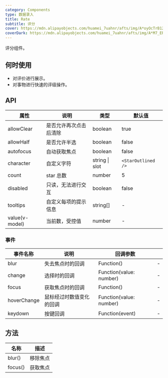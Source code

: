 ```yaml
---
category: Components
type: 数据录入
title: Rate
subtitle: 评分
cover: https://mdn.alipayobjects.com/huamei_7uahnr/afts/img/A*oyOcTrB12_YAAAAAAAAAAAAADrJ8AQ/original
coverDark: https://mdn.alipayobjects.com/huamei_7uahnr/afts/img/A*M7_ER7GJr6wAAAAAAAAAAAAADrJ8AQ/original
---
```


评分组件。

## 何时使用

- 对评价进行展示。
- 对事物进行快速的评级操作。

## API

| 属性           | 说明                   | 类型           | 默认值             |
| -------------- | ---------------------- | -------------- | ------------------ |
| allowClear     | 是否允许再次点击后清除 | boolean        | true               |
| allowHalf      | 是否允许半选           | boolean        | false              |
| autofocus      | 自动获取焦点           | boolean        | false              |
| character      | 自定义字符             | string \| slot | `<StarOutlined />` |
| count          | star 总数              | number         | 5                  |
| disabled       | 只读，无法进行交互     | boolean        | false              |
| tooltips       | 自定义每项的提示信息   | string[]       | -                  |
| value(v-model) | 当前数，受控值         | number         | -                  |

### 事件

| 事件名称    | 说明                     | 回调参数                |     |
| ----------- | ------------------------ | ----------------------- | --- |
| blur        | 失去焦点时的回调         | Function()              | -   |
| change      | 选择时的回调             | Function(value: number) | -   |
| focus       | 获取焦点时的回调         | Function()              | -   |
| hoverChange | 鼠标经过时数值变化的回调 | Function(value: number) | -   |
| keydown     | 按键回调                 | Function(event)         | -   |

## 方法

| 名称    | 描述     |
| ------- | -------- |
| blur()  | 移除焦点 |
| focus() | 获取焦点 |
